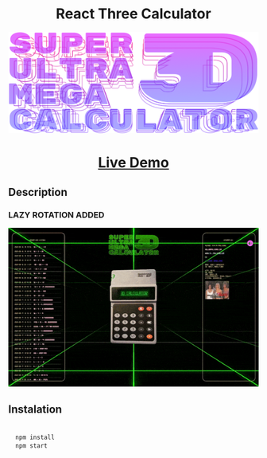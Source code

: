 # <div align="center">React Three Calculator</div>

![image info](./src/assets/logow.png)

# <div align="center">[Live Demo](https://pavlienko.com/projects/three-calculator)</div>

<!-- - **Buttons count:**
  - width: **4** blocks
  - height: **5** blocks -->

## Description

### LAZY ROTATION ADDED

![image info](./src/assets/readme-banner-gif-01.gif)

## Instalation

<code>
  npm install
  npm start
</code>

